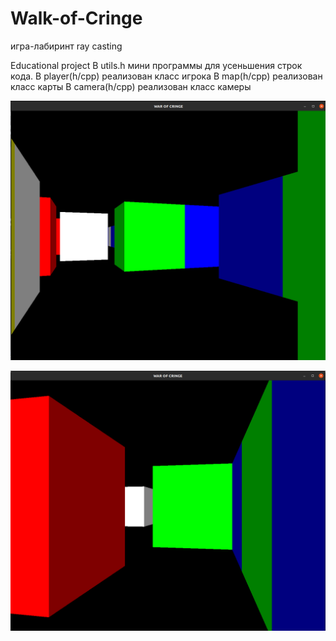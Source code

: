 # Walk-of-Cringe
игра-лабиринт ray casting

Educational project
В utils.h мини программы для усеньшения строк кода.
В player(h/cpp) реализован класс игрока
В map(h/cpp) реализован класс карты
В camera(h/cpp) реализован класс камеры

![Скрин игры](/images/1.png)

![Скрин игры](/images/2.png)